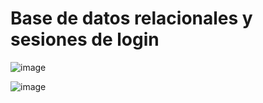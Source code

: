 # Base de datos relacionales y sesiones de login
![image](https://user-images.githubusercontent.com/91051075/151155967-32292d37-beeb-4481-8536-356b379d6145.png)

![image](https://user-images.githubusercontent.com/91051075/151154783-eaf3ef61-e9d2-49d2-afed-a740def98074.png)






         
